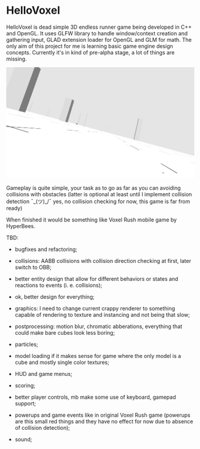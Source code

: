 # HelloVoxel
HelloVoxel is dead simple 3D endless runner game being developed in C++ and OpenGL. It uses GLFW library to handle window/context creation and gathering input, GLAD extension loader for OpenGL and GLM for math. The only aim of this project for me is learning basic game engine design concepts. Currently it's in kind of pre-alpha stage, a lot of things are missing.

![Hello Voxel](hellovoxel.jpg?raw=true "Hello Voxel")

Gameplay is quite simple, your task as to go as far as you can avoiding collisions with obstacles (latter is optional at least until I implement collision detection ¯\_(ツ)_/¯ yes, no collision checking for now, this game is far from ready)

When finished it would be something like Voxel Rush mobile game by HyperBees.


TBD:

* bugfixes and refactoring;

* collisions: AABB collisions with collision direction checking at first, later switch to OBB;

* better entity design that allow for different behaviors or states and reactions to events (i. e. collisions);

* ok, better design for everything;

* graphics: I need to change current crappy renderer to something capable of rendering to texture and instancing and not being that slow;

* postprocessing: motion blur, chromatic abberations, everything that could make bare cubes look less boring;

* particles;

* model loading if it makes sense for game where the only model is a cube and mostly single color textures;

* HUD and game menus;

* scoring;

* better player controls, mb make some use of keyboard, gamepad support;

* powerups and game events like in original Voxel Rush game (powerups are this small red things and they have no effect for now due to absence of collision detection);

* sound;
